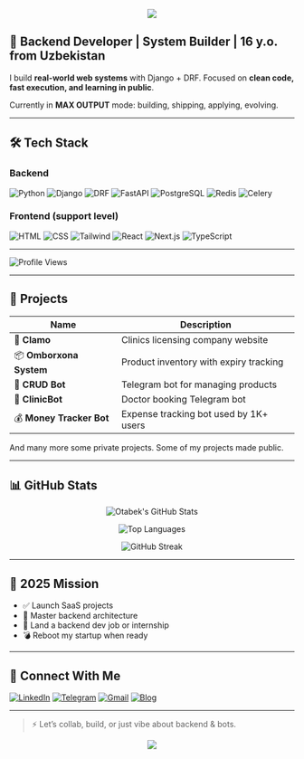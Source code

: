 <p align="center">
  <img src="https://capsule-render.vercel.app/api?type=waving&height=200&color=333&text=Hello!&reversal=false&fontColor=ffff&textBg=false"/>
</p>

## 🧠 Backend Developer | System Builder | 16 y.o. from Uzbekistan

I build **real-world web systems** with Django + DRF.
Focused on **clean code, fast execution, and learning in public**.

Currently in **MAX OUTPUT** mode: building, shipping, applying, evolving.

---

## 🛠 Tech Stack

### Backend

![Python](https://img.shields.io/badge/Python-3776AB?style=flat\&logo=python\&logoColor=white)
![Django](https://img.shields.io/badge/Django-092E20?style=flat\&logo=django\&logoColor=white)
![DRF](https://img.shields.io/badge/DRF-red?style=flat\&logo=django\&logoColor=white)
![FastAPI](https://img.shields.io/badge/FastAPI-005571?style=flat\&logo=fastapi)
![PostgreSQL](https://img.shields.io/badge/PostgreSQL-336791?style=flat\&logo=postgresql\&logoColor=white)
![Redis](https://img.shields.io/badge/Redis-DC382D?style=flat\&logo=redis\&logoColor=white)
![Celery](https://img.shields.io/badge/Celery-37814A?style=flat\&logo=celery)

### Frontend (support level)

![HTML](https://img.shields.io/badge/HTML5-E34F26?style=flat\&logo=html5\&logoColor=white)
![CSS](https://img.shields.io/badge/CSS3-1572B6?style=flat\&logo=css3\&logoColor=white)
![Tailwind](https://img.shields.io/badge/TailwindCSS-06B6D4?style=flat\&logo=tailwind-css\&logoColor=white)
![React](https://img.shields.io/badge/React-61DAFB?style=flat\&logo=react\&logoColor=black)
![Next.js](https://img.shields.io/badge/Next.js-000000?style=flat\&logo=next.js\&logoColor=white)
![TypeScript](https://img.shields.io/badge/TypeScript-3178C6?style=flat\&logo=typescript\&logoColor=white)

---

![Profile Views](https://komarev.com/ghpvc/?username=abdiraimov-otabek\&style=flat\&color=blue)

---


## 🧪 Projects

| Name                     | Description                            |
| ------------------------ | -------------------------------------- |
| 🏥 **Clamo**             | Clinics licensing company website      |
| 📦 **Omborxona System**  | Product inventory with expiry tracking |
| 🛒 **CRUD Bot**          | Telegram bot for managing products     |
| 🏥 **ClinicBot**         | Doctor booking Telegram bot            |
| 💰 **Money Tracker Bot** | Expense tracking bot used by 1K+ users |

And many more some private projects. Some of my projects made public.

---

## 📊 GitHub Stats

<div align="center">

![Otabek's GitHub Stats](https://github-readme-stats.vercel.app/api?username=abdiraimov-otabek\&show_icons=true\&theme=radical\&border_radius=10\&hide_title=true)

![Top Languages](https://github-readme-stats.vercel.app/api/top-langs/?username=abdiraimov-otabek\&layout=compact\&theme=radical\&hide_title=true)

![GitHub Streak](https://github-readme-streak-stats.herokuapp.com?user=abdiraimov-otabek\&theme=radical\&date_format=M%20j%5B%2C%20Y%5D)

</div>

---

## 🎯 2025 Mission

* ✅ Launch SaaS projects
* 🧠 Master backend architecture
* 💼 Land a backend dev job or internship
* 💣 Reboot my startup when ready

---

## 🔗 Connect With Me

[![LinkedIn](https://img.shields.io/badge/LinkedIn-0A66C2?style=flat\&logo=linkedin\&logoColor=white)](https://linkedin.com/in/otabek-abdiraimov)
[![Telegram](https://img.shields.io/badge/Telegram-2CA5E0?style=flat\&logo=telegram\&logoColor=white)](https://t.me/otabek_abdiraimov)
[![Gmail](https://img.shields.io/badge/Gmail-D14836?style=flat\&logo=gmail\&logoColor=white)](mailto:otabekabdiraimovv@gmail.com)
[![Blog](https://img.shields.io/badge/Blog-Telegram-blue?style=flat)](https://t.me/otabekabdiraimov_blog)

---

> ⚡ Let’s collab, build, or just vibe about backend & bots.

<p align="center">
  <img src="https://capsule-render.vercel.app/api?type=waving&color=333&height=100&section=footer"/>
</p>

